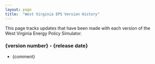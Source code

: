 ```yaml
---
layout: page
title:	"West Virginia EPS Version History"
---
```

This page tracks updates that have been made with each version of the West Virginia Energy Policy Simulator.

### **{version number} - {release date}**

* {comment}

